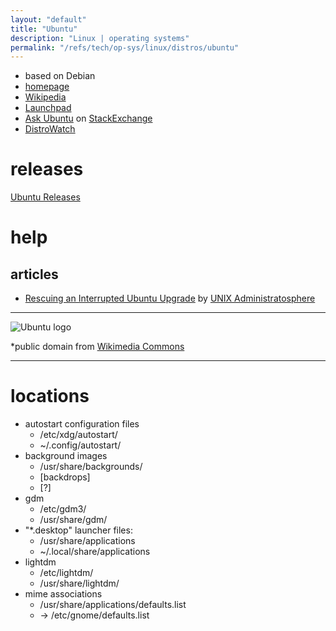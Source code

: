```yaml
---
layout: "default"
title: "Ubuntu"
description: "Linux | operating systems"
permalink: "/refs/tech/op-sys/linux/distros/ubuntu"
---
```


- based on Debian
- [homepage](https://ubuntu.com)
- [Wikipedia](https://en.wikipedia.org/wiki/Ubuntu)
- [Launchpad](https://code.launchpad.net/ubuntu)
- [Ask Ubuntu](https://askubuntu.com) on [StackExchange](https://stackexchange.com)
- [DistroWatch](https://distrowatch.com/table.php?distribution=Ubuntu)

# releases

[Ubuntu Releases](http://releases.ubuntu.com)

# help

## articles

- [Rescuing an Interrupted Ubuntu Upgrade](https://administratosphere.wordpress.com/2011/11/02/rescuing-an-interrupted-ubuntu-upgrade/) by [UNIX Administratosphere](https://administratosphere.wordpress.com)

---

![Ubuntu logo](https://upload.wikimedia.org/wikipedia/commons/3/3a/Logo-ubuntu_no%28r%29-black_orange-hex.svg)

*public domain from [Wikimedia Commons](https://commons.wikimedia.org/wiki/File:Logo-ubuntu_no(r)-black_orange-hex.svg)

---

# locations

- autostart configuration files
    - /etc/xdg/autostart/
    - ~/.config/autostart/
- background images
    - /usr/share/backgrounds/
    - [backdrops]
    - [?]
- gdm
    - /etc/gdm3/
    - /usr/share/gdm/
- "*.desktop" launcher files:
    - /usr/share/applications
    - ~/.local/share/applications
- lightdm
    - /etc/lightdm/
    - /usr/share/lightdm/
- mime associations
    - /usr/share/applications/defaults.list
    - → /etc/gnome/defaults.list
